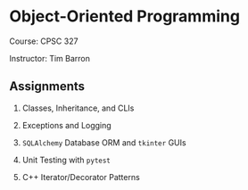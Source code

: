 # Object-Oriented Programming

Course: CPSC 327

Instructor: Tim Barron

## Assignments

1. Classes, Inheritance, and CLIs

2. Exceptions and Logging

3. `SQLAlchemy` Database ORM and `tkinter` GUIs

4. Unit Testing with `pytest`

5. C++ Iterator/Decorator Patterns
